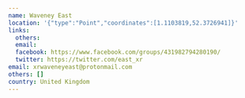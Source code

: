 ```yaml
---
name: Waveney East
location: '{"type":"Point","coordinates":[1.1103819,52.3726941]}'
links:
  others: 
  email: 
  facebook: https://www.facebook.com/groups/431982794280190/
  twitter: https://twitter.com/east_xr
email: xrwaveneyeast@protonmail.com
others: []
country: United Kingdom
---
```

